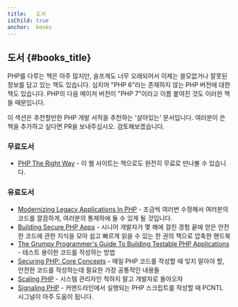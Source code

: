 ```yaml
---
title:   도서
isChild: true
anchor:  books
---
```


## 도서 {#books_title}

PHP를 다루는 책은 아주 많지만, 슬프게도 너무 오래되어서 이제는 쓸모없거나 잘못된 정보를 담고 있는 책도 있습니다.
심지어 "PHP 6"라는 존재하지 않는 PHP 버전에 대한 책도 있습니다. PHP의 다음 메이저 버전이 "PHP 7"이라고 이름 붙여진
것도 이러한 책들 때문입니다.

이 섹션은 추천할만한 PHP 개발 서적을 추천하는 '살아있는' 문서입니다. 여러분이 쓴 책을 추가하고 싶다면 PR을 
보내주십시오. 검토해보겠습니다.

### 무료도서

* [PHP The Right Way](https://leanpub.com/phptherightway/) - 이 웹 사이트는 책으로도 완전히 무료로 만나볼 수 있습니다.

### 유료도서

* [Modernizing Legacy Applications In PHP](https://leanpub.com/mlaphp) - 조금씩 여러번 수정해서 여러분의 코드를
깔끔하게, 여러분의 통제하에 둘 수 있게 될 것입니다.
* [Building Secure PHP Apps](https://leanpub.com/buildingsecurephpapps) - 시니어 개발자가 몇 해에 걸친 경험 끝에 얻은
안전한 코드에 관한 지식을 모아 쉽고 빠르게 읽을 수 있는 한 권의 책으로 압축한 핸드북
* [The Grumpy Programmer's Guide To Building Testable PHP Applications](https://leanpub.com/grumpy-testing) - 테스트
용이한 코드를 작성하는 방법
* [Securing PHP: Core Concepts](https://leanpub.com/securingphp-coreconcepts) - 매일 PHP 코드를 작성할 때 잊지 말아야
할, 안전한 코드를 작성하는데 필요한 가장 공통적인 내용들
* [Scaling PHP]( https://leanpub.com/scalingphp) - 시스템 관리자인 척하지 말고 개발자로 돌아오자
* [Signaling PHP]( https://leanpub.com/signalingphp) - 커맨드라인에서 실행되는 PHP 스크립트를 작성할 때 PCNTL 시그널이
아주 도움이 됩니다.
